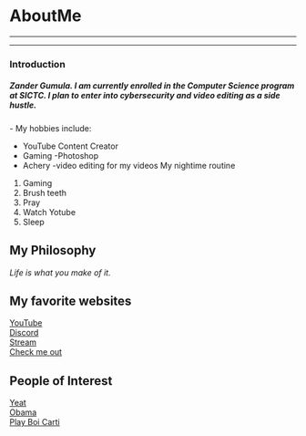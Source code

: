 # AboutMe
---
---
### Introduction
##### Zander Gumula. I am currently enrolled in the Computer Science program at SICTC. I  plan to enter into cybersecurity and video editing as a side hustle.
[1]:https://en.wikipedia.org/wiki/Yeat
[2]:https://en.wikipedia.org/wiki/Barack_Obama
[3]:https://en.wikipedia.org/wiki/Playboi_Carti
[here]:
Hobbies
-
My hobbies include:
- YouTube Content Creator
- Gaming
-Photoshop
- Achery
-video editing for my videos
My nightime routine
1. Gaming
2. Brush teeth
3. Pray
4. Watch Yotube
5. Sleep
## My Philosophy
*Life is what you make of it.*
## My favorite websites
[YouTube](https://www.youtube.com)<br>
[Discord](https://discord.com)<br>
[Stream](https://store.steampowered.com)<br>
[Check me out][here]
## People of Interest
[Yeat][1]<br>
[Obama][2]<br>
[Play Boi Carti][3]<br>
